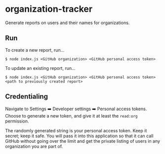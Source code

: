 # organization-tracker

Generate reports on users and their names for organizations.

## Run

To create a new report, run...

```shell
$ node index.js <GitHub organization> <GitHub personal access token>
```

To update an existing report, run...

```shell
$ node index.js <GitHub organization> <GitHub personal access token> <path to previously created report>
```

## Credentialing

Navigate to Settings ➡️ Developer settings ➡️ Personal access tokens.  Choose to generate a new token, and give it at
least the `read:org` permission. 

The randomly generated string is your personal access token.  Keep it secret; keep it safe.  You will pass it into this
application so that it can call GitHub without going over the limit and get the private listing of users in any
organization you are part of. 
